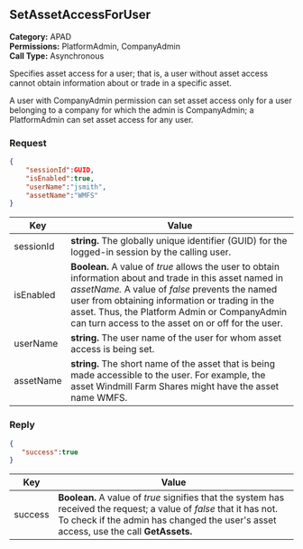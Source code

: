 ## SetAssetAccessForUser

**Category:** APAD<br />**Permissions:** PlatformAdmin, CompanyAdmin<br />**Call Type:** Asynchronous

Specifies asset access for a user; that is, a user without asset access cannot obtain information about or trade in a specific asset.

A user with CompanyAdmin permission can set asset access only for a user belonging to a company for which the admin is CompanyAdmin; a PlatformAdmin can set asset access for any user.

### Request

```json
{
    "sessionId":GUID,
    "isEnabled":true,
    "userName":"jsmith",
    "assetName":"WMFS"
}
```

| Key       | Value                                                        |
| --------- | ------------------------------------------------------------ |
| sessionId | **string.** The globally unique identifier (GUID) for the logged-in session by the calling user. |
| isEnabled | **Boolean.** A value of *true* allows the user to obtain information about and trade in this asset named in *assetName.* A value of *false* prevents the named user from obtaining information or trading in the asset. Thus, the Platform Admin or CompanyAdmin can turn access to the asset on or off for the user.|
| userName  | **string.** The user name of the user for whom asset access is being set. |
| assetName | **string.** The short name of the asset that is being made accessible to the user. For example, the asset Windmill Farm Shares might have the asset name WMFS. |

### Reply

```json
{
   "success":true
}
```

| Key       | Value                                                        |
| --------- | ------------------------------------------------------------ |
| success   | **Boolean.** A value of *true* signifies that the system has received the request; a value of *false* that it has not. To check if the admin has changed the user's asset access, use the call **GetAssets.** |

